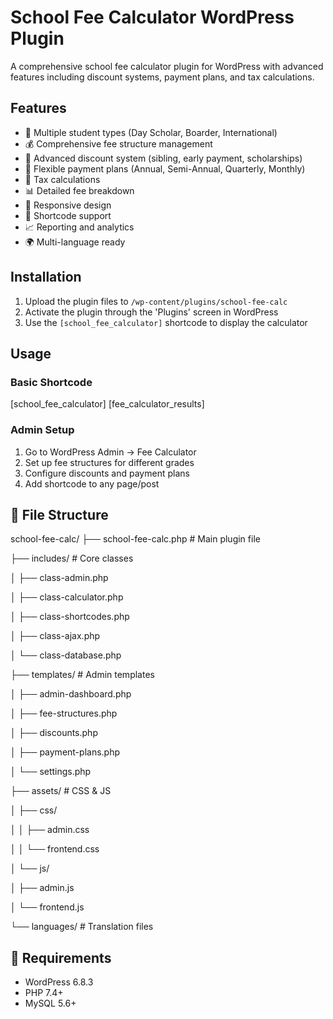 # School Fee Calculator WordPress Plugin

A comprehensive school fee calculator plugin for WordPress with advanced features including discount systems, payment plans, and tax calculations.

## Features

- 🎯 Multiple student types (Day Scholar, Boarder, International)
- 💰 Comprehensive fee structure management
- 🎁 Advanced discount system (sibling, early payment, scholarships)
- 📅 Flexible payment plans (Annual, Semi-Annual, Quarterly, Monthly)
- 🧮 Tax calculations
- 📊 Detailed fee breakdown
- 📱 Responsive design
- 🔌 Shortcode support
- 📈 Reporting and analytics
- 🌍 Multi-language ready

## Installation

1. Upload the plugin files to `/wp-content/plugins/school-fee-calc`
2. Activate the plugin through the 'Plugins' screen in WordPress
3. Use the `[school_fee_calculator]` shortcode to display the calculator

## Usage

### Basic Shortcode
[school_fee_calculator]
[fee_calculator_results]


### Admin Setup
1. Go to WordPress Admin → Fee Calculator
2. Set up fee structures for different grades
3. Configure discounts and payment plans
4. Add shortcode to any page/post

## 📁 File Structure
school-fee-calc/
├── school-fee-calc.php # Main plugin file

├── includes/ # Core classes

│ ├── class-admin.php

│ ├── class-calculator.php

│ ├── class-shortcodes.php

│ ├── class-ajax.php

│ └── class-database.php

├── templates/ # Admin templates

│ ├── admin-dashboard.php

│ ├── fee-structures.php

│ ├── discounts.php

│ ├── payment-plans.php

│ └── settings.php

├── assets/ # CSS & JS

│ ├── css/

│ │ ├── admin.css

│ │ └── frontend.css

│ └── js/

│ ├── admin.js

│ └── frontend.js

└── languages/ # Translation files


## 🔧 Requirements

- WordPress 6.8.3
- PHP 7.4+
- MySQL 5.6+
